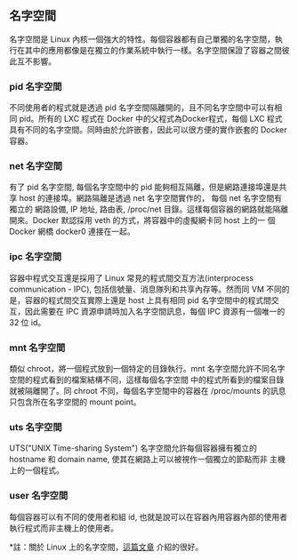 ## 名字空間
名字空間是 Linux 內核一個強大的特性。每個容器都有自己單獨的名字空間，執行在其中的應用都像是在獨立的作業系統中執行一樣。名字空間保證了容器之間彼此互不影響。

### pid 名字空間
不同使用者的程式就是透過 pid 名字空間隔離開的，且不同名字空間中可以有相同 pid。所有的 LXC 程式在 Docker 中的父程式為Docker程式，每個 LXC 程式具有不同的名字空間。同時由於允許嵌套，因此可以很方便的實作嵌套的 Docker 容器。

### net 名字空間
有了 pid 名字空間, 每個名字空間中的 pid 能夠相互隔離，但是網路連接埠還是共享 host 的連接埠。網路隔離是透過 net 名字空間實作的， 每個 net 名字空間有獨立的 網路設備, IP 地址, 路由表, /proc/net 目錄。這樣每個容器的網路就能隔離開來。Docker 默認採用 veth 的方式，將容器中的虛擬網卡同 host 上的一 個Docker 網橋 docker0 連接在一起。

### ipc 名字空間
容器中程式交互還是採用了 Linux 常見的程式間交互方法(interprocess communication - IPC), 包括信號量、消息隊列和共享內存等。然而同 VM 不同的是，容器的程式間交互實際上還是 host 上具有相同 pid 名字空間中的程式間交互，因此需要在 IPC 資源申請時加入名字空間訊息，每個 IPC 資源有一個唯一的 32 位 id。

### mnt 名字空間
類似 chroot，將一個程式放到一個特定的目錄執行。mnt 名字空間允許不同名字空間的程式看到的檔案結構不同，這樣每個名字空間 中的程式所看到的檔案目錄就被隔離開了。同 chroot 不同，每個名字空間中的容器在 /proc/mounts 的訊息只包含所在名字空間的 mount point。

### uts 名字空間
UTS("UNIX Time-sharing System") 名字空間允許每個容器擁有獨立的 hostname 和 domain name, 使其在網路上可以被視作一個獨立的節點而非 主機上的一個程式。

### user 名字空間
每個容器可以有不同的使用者和組 id, 也就是說可以在容器內用容器內部的使用者執行程式而非主機上的使用者。

*註：關於 Linux 上的名字空間，[這篇文章](http://blog.scottlowe.org/2013/09/04/introducing-linux-network-namespaces/) 介紹的很好。
